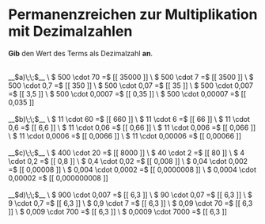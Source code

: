 <!--
version:  0.0.1

language: de

@style
main > *:not(:last-child) {
  margin-bottom: 3rem;
}

input {
    text-align: center;
}

.flex-container {
    display: flex;
    flex-wrap: wrap;
    align-items: stretch;
    gap: 20px;
}

.flex-child {
    flex: 1;
    min-width: 350px;
    margin-right: 20px;
}

@media (max-width: 400px) {
    .flex-child {
        flex: 100%;
        margin-right: 0;
    }
}
@end

formula: \carry   \textcolor{red}{\scriptsize #1}
formula: \digit   \rlap{\carry{#1}}\phantom{#2}#2
formula: \permil  \text{‰}

import: https://raw.githubusercontent.com/LiaTemplates/Tikz-Jax/main/README.md

script: https://cdn.jsdelivr.net/gh/LiaTemplates/Tikz-Jax@main/dist/index.js


tags: Dezimalzahlen, Multiplikation, Zahlenverständnis, sehr leicht, sehr niedrig, Angeben

comment: Setze die Permanzreihe zur Multiplikation mit Dezimalzahlen fort.

author: Martin Lommatzsch

-->




# Permanenzreichen zur Multiplikation mit Dezimalzahlen

**Gib** den Wert des Terms als Dezimalzahl **an**.

<section class="flex-container">

<div class="flex-child">
<br>
__$a)\;\;$__ \
$ 500 \cdot 70 =$ [[  35000  ]] \
$ 500 \cdot 7 =$ [[  3500   ]] \
$ 500 \cdot 0,7 =$ [[  350    ]] \
$ 500 \cdot 0,07 =$ [[  35  ]] \
$ 500 \cdot 0,007 =$ [[  3,5  ]] \
$ 500 \cdot 0,0007 =$ [[  0,35  ]] \
$ 500 \cdot 0,00007 =$ [[  0,035  ]]
<br>
</div>
<div class="flex-child">
<br>
__$b)\;\;$__ \
$ 11 \cdot 60 =$ [[  660  ]] \
$ 11 \cdot 6 =$ [[  66   ]] \
$ 11 \cdot 0,6 =$ [[  6,6   ]] \
$ 11 \cdot 0,06 =$ [[  0,66    ]] \
$ 11 \cdot 0,006 =$ [[  0,066  ]] \
$ 11 \cdot 0,0006 =$ [[  0,0066  ]] \
$ 11 \cdot 0,00006 =$ [[  0,00066  ]]
<br>
</div>
<div class="flex-child">
<br>
__$c)\;\;$__ \
$ 400 \cdot 20 =$ [[  8000  ]] \
$ 40 \cdot 2 =$ [[  80   ]] \
$ 4 \cdot 0,2 =$ [[  0,8   ]] \
$ 0,4 \cdot 0,02 =$ [[  0,008    ]] \
$ 0,04 \cdot 0,002 =$ [[  0,00008  ]] \
$ 0,004 \cdot 0,0002 =$ [[  0,0000008  ]] \
$ 0,0004 \cdot 0,00002 =$ [[  0,000000008  ]]
<br>
</div>
<div class="flex-child">
<br>
__$d)\;\;$__ \
$ 900 \cdot 0,007 =$ [[  6,3  ]] \
$ 90 \cdot 0,07 =$ [[  6,3  ]] \
$ 9 \cdot 0,7 =$ [[  6,3  ]] \
$ 0,9 \cdot 7 =$ [[  6,3  ]] \
$ 0,09 \cdot 70 =$ [[  6,3  ]] \
$ 0,009 \cdot 700 =$ [[  6,3  ]] \
$ 0,0009 \cdot 7000 =$ [[  6,3  ]]
<br>
</div>
</section>
<br>
<br>
<br>
<br>

